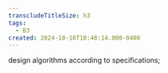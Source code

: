 ```yaml
---
transcludeTitleSize: h3
tags:
  - B3
created: 2024-10-16T10:48:14.000-0400
---
```

design algorithms according to specifications;